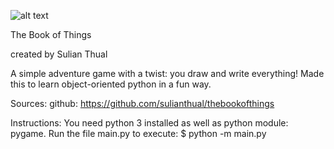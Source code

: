 
<!-- ![alt text](https://github.com/sulianthual/thebookofthings/blob/master/screenshot.jpg?raw=true) -->
![alt text](screenshot.jpg?raw=true)

The Book of Things

created by Sulian Thual 

A simple adventure game with a twist: you draw and write everything! Made this to learn object-oriented python in a fun way. 


Sources:
github: https://github.com/sulianthual/thebookofthings

Instructions: 
You need python 3 installed as well as python module: pygame. 
Run the file main.py to execute: $ python -m main.py




